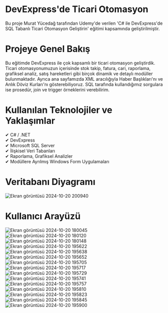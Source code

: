 #  DevExpress'de Ticari Otomasyon
Bu proje Murat Yücedağ tarafından Udemy'de verilen 'C# ile DevExpress'de SQL Tabanlı Ticari Otomasyon Geliştirin' eğitimi kapsamında geliştirilmiştir.

# Projeye Genel Bakış
Bu eğitimde DevExpress ile çok kapsamlı bir ticari otomasyon geliştirdik. Ticari otomasyonumuzun içerisinde stok takip, fatura, cari, raporlama, grafiksel analiz, satış hareketleri gibi birçok dinamik ve detaylı modüller bulunmaktadır. Ayrıca ana sayfamızda XML aracılığıyla Haber Başlıkları'nı ve Anlık Döviz Kurları'nı gösterebiliyoruz. SQL tarafında kullandığımız sorgulara ise prosedür, join ve trigger örneklerini verebilirim.

# Kullanılan Teknolojiler ve Yaklaşımlar
✔ C# / .NET
<br>
✔ DevExpress
<br>
✔ Microsoft SQL Server
<br>
✔ İlişkisel Veri Tabanları
<br>
✔ Raporlama, Grafiksel Analizler
<br>
✔ Modüllere Ayrılmış Windows Form Uygulamaları


# Veritabanı Diyagramı
![Ekran görüntüsü 2024-10-20 200940](https://github.com/user-attachments/assets/170c4b44-38dd-4a9a-899e-2969b5e37717)
# Kullanıcı Arayüzü
![Ekran görüntüsü 2024-10-20 180045](https://github.com/user-attachments/assets/6c5ed982-f42b-4ff8-90e5-bd406130be94)
![Ekran görüntüsü 2024-10-20 180120](https://github.com/user-attachments/assets/e891960f-e564-4496-8173-dc0b81260861)
![Ekran görüntüsü 2024-10-20 180148](https://github.com/user-attachments/assets/0bdb0b39-03bd-45a0-a14e-13fe318c5468)
![Ekran görüntüsü 2024-10-20 195622](https://github.com/user-attachments/assets/592521c4-1fb2-4975-b833-5e4a8c59cc8b)
![Ekran görüntüsü 2024-10-20 195638](https://github.com/user-attachments/assets/2e449804-aeae-46e8-a9e3-d97261b8cf8c)
![Ekran görüntüsü 2024-10-20 195652](https://github.com/user-attachments/assets/c8930f5f-4d86-4334-b17c-6cf88f5c4442)
![Ekran görüntüsü 2024-10-20 195705](https://github.com/user-attachments/assets/2c2be065-db8f-4b71-97ad-3e359c1a551c)
![Ekran görüntüsü 2024-10-20 195717](https://github.com/user-attachments/assets/28ea212a-9da9-40ac-969e-7a2872405b18)
![Ekran görüntüsü 2024-10-20 195729](https://github.com/user-attachments/assets/e84d559e-cdd6-46eb-8f1f-b66ca291a5db)
![Ekran görüntüsü 2024-10-20 195741](https://github.com/user-attachments/assets/45e4d9c1-233e-40b1-80c2-95794b1cf67c)
![Ekran görüntüsü 2024-10-20 195757](https://github.com/user-attachments/assets/c0f2a9da-8935-46e4-841d-024d2c792b7d)
![Ekran görüntüsü 2024-10-20 195810](https://github.com/user-attachments/assets/0a025e7a-b5e7-4234-be5f-6323720d92c4)
![Ekran görüntüsü 2024-10-20 195823](https://github.com/user-attachments/assets/14974009-74b6-427d-a985-7c1d58beb10b)
![Ekran görüntüsü 2024-10-20 195845](https://github.com/user-attachments/assets/3abae952-e768-48fd-a256-b3bf5b23ac34)
![Ekran görüntüsü 2024-10-20 195900](https://github.com/user-attachments/assets/81f8dad4-41bf-442d-a26d-2f12e5204085)


